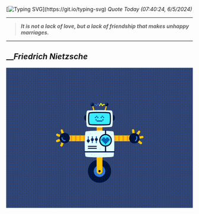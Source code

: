 [![Typing SVG](https://readme-typing-svg.herokuapp.com?font=Press+Start+2P&color=C2F784&size=35&width=900&height=100&lines=Hello+World%2C+I'm+Hung+!)](https://git.io/typing-svg) 
_Quote Today (07:40:24, 6/5/2024)_
___
>**_It is not a lack of love, but a lack of friendship that makes unhappy marriages._**
___

## __**_Friedrich Nietzsche_**

![RobotDance](src/assets/images/robot-dancing-dribble.gif?style=center)
